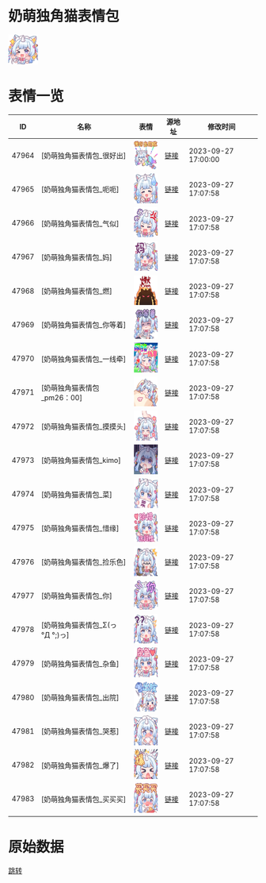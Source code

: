 # 奶萌独角猫表情包

<img src="./cover.png" height="60" alt="cover" />

# 表情一览

|ID|名称|表情|源地址|修改时间|
|----|----|----|----|----|
|47964|[奶萌独角猫表情包_很好出]|<img src="./pic/047964_%5B奶萌独角猫表情包_很好出%5D.png" height="60" alt="很好出"/>|[链接](https://i0.hdslb.com/bfs/garb/item/e562436ecf496b25657857bc368ffc8073a3b541.png)|2023-09-27 17:00:00|
|47965|[奶萌独角猫表情包_呃呃]|<img src="./pic/047965_%5B奶萌独角猫表情包_呃呃%5D.png" height="60" alt="呃呃"/>|[链接](https://i0.hdslb.com/bfs/garb/item/e058188c29efe829035d6ced7b4173429d2199d9.png)|2023-09-27 17:07:58|
|47966|[奶萌独角猫表情包_气似]|<img src="./pic/047966_%5B奶萌独角猫表情包_气似%5D.png" height="60" alt="气似"/>|[链接](https://i0.hdslb.com/bfs/garb/item/ab93ce7ce1512252652261be353021e27c4427d0.png)|2023-09-27 17:07:58|
|47967|[奶萌独角猫表情包_妈]|<img src="./pic/047967_%5B奶萌独角猫表情包_妈%5D.png" height="60" alt="妈"/>|[链接](https://i0.hdslb.com/bfs/garb/item/5cf084d2876e932932e592fdf01db722dd3da0a0.png)|2023-09-27 17:07:58|
|47968|[奶萌独角猫表情包_燃]|<img src="./pic/047968_%5B奶萌独角猫表情包_燃%5D.png" height="60" alt="燃"/>|[链接](https://i0.hdslb.com/bfs/garb/item/be80532c8487a3a399cabee6b24d110c56916636.png)|2023-09-27 17:07:58|
|47969|[奶萌独角猫表情包_你等着]|<img src="./pic/047969_%5B奶萌独角猫表情包_你等着%5D.png" height="60" alt="你等着"/>|[链接](https://i0.hdslb.com/bfs/garb/item/faca094cf563953595209aa177db11611666fcaf.png)|2023-09-27 17:07:58|
|47970|[奶萌独角猫表情包_一线牵]|<img src="./pic/047970_%5B奶萌独角猫表情包_一线牵%5D.png" height="60" alt="一线牵"/>|[链接](https://i0.hdslb.com/bfs/garb/item/5b4ebe90991db54d48672a149e8cac4d11c07434.png)|2023-09-27 17:07:58|
|47971|[奶萌独角猫表情包_pm26：00]|<img src="./pic/047971_%5B奶萌独角猫表情包_pm26：00%5D.png" height="60" alt="pm26：00"/>|[链接](https://i0.hdslb.com/bfs/garb/item/493cfc733dcf4e547f7e82aa1704354348381b05.png)|2023-09-27 17:07:58|
|47972|[奶萌独角猫表情包_摸摸头]|<img src="./pic/047972_%5B奶萌独角猫表情包_摸摸头%5D.png" height="60" alt="摸摸头"/>|[链接](https://i0.hdslb.com/bfs/garb/item/db11df9908f60dae4476a852587a4f588ffa9a60.png)|2023-09-27 17:07:58|
|47973|[奶萌独角猫表情包_kimo]|<img src="./pic/047973_%5B奶萌独角猫表情包_kimo%5D.png" height="60" alt="kimo"/>|[链接](https://i0.hdslb.com/bfs/garb/item/e7925e716d2dadd8fe26ff33c9219f7f91211fb4.png)|2023-09-27 17:07:58|
|47974|[奶萌独角猫表情包_菜]|<img src="./pic/047974_%5B奶萌独角猫表情包_菜%5D.png" height="60" alt="菜"/>|[链接](https://i0.hdslb.com/bfs/garb/item/21716907f59a0270de0a49350cf9261013373476.png)|2023-09-27 17:07:58|
|47975|[奶萌独角猫表情包_惜缘]|<img src="./pic/047975_%5B奶萌独角猫表情包_惜缘%5D.png" height="60" alt="惜缘"/>|[链接](https://i0.hdslb.com/bfs/garb/item/b8024c7aebd9a9690ead1a572015a4e5279f691b.png)|2023-09-27 17:07:58|
|47976|[奶萌独角猫表情包_捡乐色]|<img src="./pic/047976_%5B奶萌独角猫表情包_捡乐色%5D.png" height="60" alt="捡乐色"/>|[链接](https://i0.hdslb.com/bfs/garb/item/b775806d95c194b6947749a5aaef6236bcbf13c8.png)|2023-09-27 17:07:58|
|47977|[奶萌独角猫表情包_你]|<img src="./pic/047977_%5B奶萌独角猫表情包_你%5D.png" height="60" alt="你"/>|[链接](https://i0.hdslb.com/bfs/garb/item/be25c27c8661e9d18a121aa68d1a58924f1d3621.png)|2023-09-27 17:07:58|
|47978|[奶萌独角猫表情包_Σ(っ °Д °;)っ]|<img src="./pic/047978_%5B奶萌独角猫表情包_Σ(っ °Д °;)っ%5D.png" height="60" alt="Σ(っ °Д °;)っ"/>|[链接](https://i0.hdslb.com/bfs/garb/item/8d0b9ded02e51af07c444a0e323dbc42f9707bf8.png)|2023-09-27 17:07:58|
|47979|[奶萌独角猫表情包_杂鱼]|<img src="./pic/047979_%5B奶萌独角猫表情包_杂鱼%5D.png" height="60" alt="杂鱼"/>|[链接](https://i0.hdslb.com/bfs/garb/item/9cb40941107c39e43c7dcf385947f7b6b731a1fb.png)|2023-09-27 17:07:58|
|47980|[奶萌独角猫表情包_出院]|<img src="./pic/047980_%5B奶萌独角猫表情包_出院%5D.png" height="60" alt="出院"/>|[链接](https://i0.hdslb.com/bfs/garb/item/0976b7faf329a621db24bb35cde7d0505790532c.png)|2023-09-27 17:07:58|
|47981|[奶萌独角猫表情包_哭惹]|<img src="./pic/047981_%5B奶萌独角猫表情包_哭惹%5D.png" height="60" alt="哭惹"/>|[链接](https://i0.hdslb.com/bfs/garb/item/654d66c5e057af01a06332a9f9c88998c8768e4e.png)|2023-09-27 17:07:58|
|47982|[奶萌独角猫表情包_爆了]|<img src="./pic/047982_%5B奶萌独角猫表情包_爆了%5D.png" height="60" alt="爆了"/>|[链接](https://i0.hdslb.com/bfs/garb/item/b7c126ed17e4998a496c00a96e160c0945588780.png)|2023-09-27 17:07:58|
|47983|[奶萌独角猫表情包_买买买]|<img src="./pic/047983_%5B奶萌独角猫表情包_买买买%5D.png" height="60" alt="买买买"/>|[链接](https://i0.hdslb.com/bfs/garb/item/414a934dad6e89b38b256efb277182eaac6ca802.png)|2023-09-27 17:07:58|

# 原始数据

[跳转](./raw.json)

